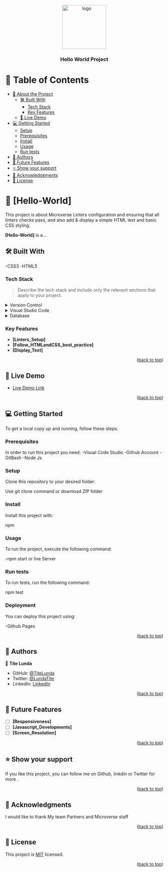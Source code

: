 <a name="readme-top"></a>


<div align="center">

  <img src="murple_logo.png" alt="logo" width="140"  height="auto" />
  <br/>

  <h3><b>Hello World Project</b></h3>

</div>

<!-- TABLE OF CONTENTS -->

# 📗 Table of Contents

- [📖 About the Project](#about-project)
  - [🛠 Built With](#built-with)
    - [Tech Stack](#tech-stack)
    - [Key Features](#key-features)
  - [🚀 Live Demo](#live-demo)
- [💻 Getting Started](#getting-started)
  - [Setup](#setup)
  - [Prerequisites](#prerequisites)
  - [Install](#install)
  - [Usage](#usage)
  - [Run tests](#run-tests)
- [👥 Authors](#authors)
- [🔭 Future Features](#future-features)
- [⭐️ Show your support](#support)
- [🙏 Acknowledgements](#acknowledgements)
- [📝 License](#license)

<!-- PROJECT DESCRIPTION -->

# 📖 [Hello-World] <a name="about-project"></a>

This project is about Microverse Linters configuration and ensuring that all linters checks pass, and also add & display a simple HTML text and basic CSS styling.

**[Hello-World]** is a...

## 🛠 Built With <a name="built-with"></a>
  -CSS3
  -HTML5

### Tech Stack <a name="tech-stack"></a>

> Describe the tech stack and include only the relevant sections that apply to your project.

<details>
  <summary>Version Control</summary>
  <ul>
    <li><a href="https://github.com/">Github</a></li>
  </ul>
</details>

<details>
  <summary>Visual Studio Code</summary>
  <ul>
    <li><a href="https://code.visualstudiocode.com/">Express.js</a></li>
  </ul>
</details>

<details>
<summary>Database</summary>
  <ul>
    <li><a href="https://www.postgresql.org/">PostgreSQL</a></li>
  </ul>
</details>

<!-- Features -->

### Key Features <a name="key-features"></a>


- **[Linters_Setup]**
- **[Follow_HTMLandCSS_best_practice]**
- **[Display_Text]**

<p align="right">(<a href="#readme-top">back to top</a>)</p>

<!-- LIVE DEMO -->

## 🚀 Live Demo <a name="live-demo"></a>

- [Live Demo Link](https://github.com/TiteLunda/Hello-world)

<p align="right">(<a href="#readme-top">back to top</a>)</p>

<!-- GETTING STARTED -->

## 💻 Getting Started <a name="getting-started"></a>


To get a local copy up and running, follow these steps.

### Prerequisites

In order to run this project you need:
-Visual Code Studio
-Github Account
-GitBash
-Node Js


### Setup

Clone this repository to your desired folder:


Use git clone command or download ZIP folder


### Install

Install this project with:

npm


### Usage

To run the project, execute the following command:

-npm  start or live Server


### Run tests

To run tests, run the following command:

npm test



### Deployment

You can deploy this project using:

-Github Pages


<p align="right">(<a href="#readme-top">back to top</a>)</p>

<!-- AUTHORS -->

## 👥 Authors <a name="authors"></a>

👤 **Tite Lunda**

- GitHub: [@TiteLunda](https://github.com/TiteLunda)
- Twitter: [@LundaTite](https://twitter.com/LundaTite)
- LinkedIn: [LinkedIn](https://www.linkedin.com/in/tite-lunda-094956199/)


<p align="right">(<a href="#readme-top">back to top</a>)</p>

<!-- FUTURE FEATURES -->

## 🔭 Future Features <a name="future-features"></a>

- [ ] **[Responsiveness]**
- [ ] **[Javascript_Developments]**
- [ ] **[Screen_Resolution]**

<p align="right">(<a href="#readme-top">back to top</a>)</p>


<!-- SUPPORT -->

## ⭐️ Show your support <a name="support"></a>



If you like this project, you can follow me on Github, linkdin or Twitter for more .

<p align="right">(<a href="#readme-top">back to top</a>)</p>

<!-- ACKNOWLEDGEMENTS -->

## 🙏 Acknowledgments <a name="acknowledgements"></a>



I would like to thank My team Partners and Microverse staff

<p align="right">(<a href="#readme-top">back to top</a>)</p>

<!-- LICENSE -->

## 📝 License <a name="license"></a>

This project is [MIT](./LICENSE) licensed.


<p align="right">(<a href="#readme-top">back to top</a>)</p>